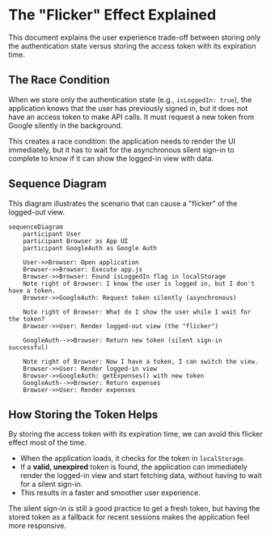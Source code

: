 # The "Flicker" Effect Explained

This document explains the user experience trade-off between storing only the authentication state versus storing the access token with its expiration time.

## The Race Condition

When we store only the authentication state (e.g., `isLoggedIn: true`), the application knows that the user has previously signed in, but it does not have an access token to make API calls. It must request a new token from Google silently in the background.

This creates a race condition: the application needs to render the UI immediately, but it has to wait for the asynchronous silent sign-in to complete to know if it can show the logged-in view with data.

## Sequence Diagram

This diagram illustrates the scenario that can cause a "flicker" of the logged-out view.

```mermaid
sequenceDiagram
    participant User
    participant Browser as App UI
    participant GoogleAuth as Google Auth

    User->>Browser: Open application
    Browser->>Browser: Execute app.js
    Browser->>Browser: Found isLoggedIn flag in localStorage
    Note right of Browser: I know the user is logged in, but I don't have a token.
    Browser->>GoogleAuth: Request token silently (asynchronous)
    
    Note right of Browser: What do I show the user while I wait for the token?
    Browser->>User: Render logged-out view (the "flicker")
    
    GoogleAuth-->>Browser: Return new token (silent sign-in successful)
    
    Note right of Browser: Now I have a token, I can switch the view.
    Browser->>User: Render logged-in view
    Browser->>GoogleAuth: getExpenses() with new token
    GoogleAuth-->>Browser: Return expenses
    Browser->>User: Render expenses
```

## How Storing the Token Helps

By storing the access token with its expiration time, we can avoid this flicker effect most of the time.

-   When the application loads, it checks for the token in `localStorage`.
-   If a **valid, unexpired** token is found, the application can immediately render the logged-in view and start fetching data, without having to wait for a silent sign-in.
-   This results in a faster and smoother user experience.

The silent sign-in is still a good practice to get a fresh token, but having the stored token as a fallback for recent sessions makes the application feel more responsive.